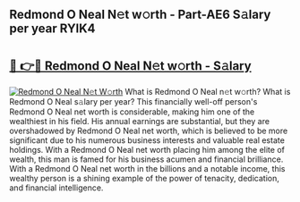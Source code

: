## Redmond O Neal N𝚎t w𝚘rth - Part-AE6 S𝚊lary per year RYlK4

# <h2><a href="http://gc2m71q.nevu.top/?p=Redmond+O+Neal">🔗 👉🔴 Redmond O Neal N𝚎t w𝚘rth - S𝚊lary</a></h2>

[![Redmond O Neal N𝚎t W𝚘rth](https://i.imgur.com/Oavwk0R.jpeg)](http://gc2m71q.nevu.top/?p=Redmond+O+Neal)
What is Redmond O Neal n𝚎t w𝚘rth? What is Redmond O Neal s𝚊lary per year?
This financially well-off person's Redmond O Neal net worth is considerable, making him one of the wealthiest in his field. His annual earnings are substantial, but they are overshadowed by Redmond O Neal net worth, which is believed to be more significant due to his numerous business interests and valuable real estate holdings. With a Redmond O Neal net worth placing him among the elite of wealth, this man is famed for his business acumen and financial brilliance. With a Redmond O Neal net worth in the billions and a notable income, this wealthy person is a shining example of the power of tenacity, dedication, and financial intelligence.
